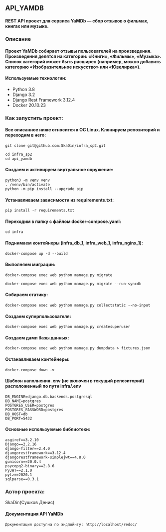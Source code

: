 ## API_YAMDB
#### REST API проект для сервиса YaMDb — сбор отзывов о фильмах, книгах или музыке.

### Описание
#### Проект YaMDb собирает отзывы пользователей на произведения. Произведения делятся на категории: «Книги», «Фильмы», «Музыка». Список категорий может быть расширен (например, можно добавить категорию «Изобразительное искусство» или «Ювелирка»).

#### Используемые технологии:
* Python 3.8
* Django 3.2
* Django Rest Framework 3.12.4
* Docker 20.10.23

### Как запустить проект:
#### Все описанное ниже относится к ОС Linux. Клонируем репозиторий и переходим в него:

```
git clone git@github.com:SkaDin/infra_sp2.git
```
```
cd infra_sp2
cd api_yamdb
```
#### Создаем и активируем виртуальное окружение:
```
python3 -m venv venv
. /venv/bin/activate
python -m pip install --upgrade pip
```
#### Устанавливаем зависимости из requirements.txt:

```
pip install -r requirements.txt
```
#### Переходим в папку с файлом docker-compose.yaml:

```
cd infra
```
#### Поднимаем контейнеры (infra_db_1, infra_web_1, infra_nginx_1):
```
docker-compose up -d --build
```
#### Выполняем миграции:
```
docker-compose exec web python manage.py migrate
```
```
docker-compose exec web python manage.py migrate --run-syncdb
```
#### Собираем статику:
```
docker-compose exec web python manage.py collectstatic --no-input
```
#### Создаем суперпользователя:
```
docker-compose exec web python manage.py createsuperuser
```
#### Создаем дамп базы данных:
```
docker-compose exec web python manage.py dumpdata > fixtures.json
```
#### Останавливаем контейнеры:
```
docker-compose down -v
```
#### Шаблон наполнения .env (не включен в текущий репозиторий) расположенный по пути infra/.env
```
DB_ENGINE=django.db.backends.postgresql
DB_NAME=postgres
POSTGRES_USER=postgres
POSTGRES_PASSWORD=postgres
DB_HOST=db
DB_PORT=5432
```
#### Основные используемые библиотеки:
```
asgiref==3.2.10
Django==2.2.16
django-filter==2.4.0
djangorestframework==3.12.4
djangorestframework-simplejwt==4.8.0
gunicorn==20.0.4
psycopg2-binary==2.8.6
PyJWT==2.1.0
pytz==2020.1
sqlparse==0.3.1 
```
### Автор проекта: 
SkaDin(Сушков Денис)

#### Документация API YaMDb
```Документация доступна по эндпойнту: http://localhost/redoc/ ```
